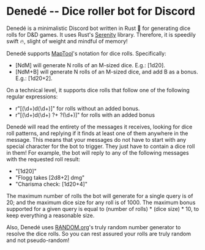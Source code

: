 # Denedé -- Dice roller bot for Discord
Denedé is a minimalistic Discord bot written in Rust 🦀 for generating dice rolls for D&D games. It uses Rust's [Serenity](https://github.com/serenity-rs/serenity) library. Therefore, it is speedily swift 🔥, slight of weight and mindful of memory!

Denedé supports [MapTool](https://github.com/RPTools/maptool)'s notation for dice rolls. Specifically:
 * [NdM] will generate N rolls of an M-sized dice. E.g.: [1d20].
 * [NdM+B] will generate N rolls of an M-sized dice, and add B as a bonus. E.g.: [1d20+2].

On a technical level, it supports dice rolls that follow one of the following regular expressions:
 * r"\[(\d+)d(\d+)\]" for rolls without an added bonus.
 * r"\[(\d+)d(\d+) ?\+ ?(\d+)\]" for rolls with an added bonus
 
Denedé will read the entirety of the messages it receives, looking for dice roll patterns, and replying if it finds at least one of them anywhere in the message. This means that your messages do not have to start with any special character for the bot to trigger. They just have to contain a dice roll in them! For example, the bot will reply to any of the following messages with the requested roll result:
 * "[1d20]"
 * "Flogg takes [2d8+2] dmg"
 * "Charisma check: [1d20+4]"

The maximum number of rolls the bot will generate for a single query is of 20; and the maximum dice size for any roll is of 1000. The maximum bonus supported for a given query is equal to (number of rolls) * (dice size) * 10, to keep everything a reasonable size.

Also, Denedé uses [RANDOM.org](https://www.random.org)'s truly random number generator to resolve the dice rolls. So you can rest assured your rolls are truly random and not pseudo-random!

